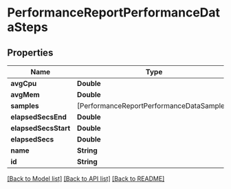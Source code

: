 # PerformanceReportPerformanceDataSteps

## Properties
Name | Type | Description | Notes
------------ | ------------- | ------------- | -------------
**avgCpu** | **Double** |  | [optional] 
**avgMem** | **Double** |  | [optional] 
**samples** | [PerformanceReportPerformanceDataSamples] |  | [optional] 
**elapsedSecsEnd** | **Double** |  | [optional] 
**elapsedSecsStart** | **Double** |  | [optional] 
**elapsedSecs** | **Double** |  | [optional] 
**name** | **String** |  | [optional] 
**id** | **String** |  | [optional] 

[[Back to Model list]](../README.md#documentation-for-models) [[Back to API list]](../README.md#documentation-for-api-endpoints) [[Back to README]](../README.md)


